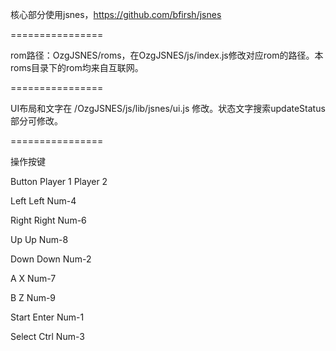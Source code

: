 
核心部分使用jsnes，https://github.com/bfirsh/jsnes


================


rom路径：OzgJSNES/roms，在OzgJSNES/js/index.js修改对应rom的路径。本roms目录下的rom均来自互联网。


================


UI布局和文字在 /OzgJSNES/js/lib/jsnes/ui.js 修改。状态文字搜索updateStatus部分可修改。


================


操作按键


Button 	   Player 1 	Player 2

Left 	   Left 	    Num-4

Right 	   Right 	    Num-6

Up 	       Up 	        Num-8

Down 	   Down 	    Num-2

A 	       X 	        Num-7

B 	       Z 	        Num-9

Start 	   Enter 	    Num-1

Select 	   Ctrl 	    Num-3
